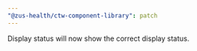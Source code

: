 ```yaml
---
"@zus-health/ctw-component-library": patch
---
```


Display status will now show the correct display status.
